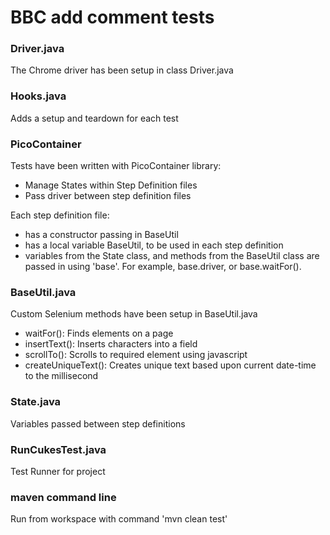 # BBC add comment tests

### Driver.java
The Chrome driver has been setup in class Driver.java

### Hooks.java
Adds a setup and teardown for each test

### PicoContainer
Tests have been written with PicoContainer library:
- Manage States within Step Definition files
- Pass driver between step definition files

Each step definition file:
- has a constructor passing in BaseUtil
- has a local variable BaseUtil, to be used in each step definition
- variables from the State class, and methods from the BaseUtil class are passed in using 'base'.
  For example, base.driver, or base.waitFor().

### BaseUtil.java
Custom Selenium methods have been setup in BaseUtil.java
- waitFor():          Finds elements on a page
- insertText():       Inserts characters into a field
- scrollTo():         Scrolls to required element using javascript
- createUniqueText(): Creates unique text based upon current date-time to the millisecond

### State.java
Variables passed between step definitions

### RunCukesTest.java
Test Runner for project

### maven command line
Run from workspace with command 'mvn clean test'
